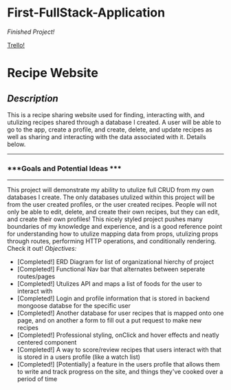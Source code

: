 # First-FullStack-Application


*Finished Project!*

[Trello!](https://trello.com/invite/b/iVd385du/36c657cd0a2d9f3e7cfa63008ca5bc56/first-fullstack-application)

# Recipe Website 
## ***Description***
This is a recipe sharing website used for finding, interacting with, and utulizing recipes shared through a database I created. A user will be able to go to the app, create a profile, and create, delete, and update recipes as well as sharing and interacting with the data associated with it. Details below. 

***
### ***Goals and Potential Ideas ***

***
This project will demonstrate my ability to utulize full CRUD from my own databases I create. The only databases utulized within this project will be from the user created profiles, or the user created recipes. People will not only be able to edit, delete, and create their own recipes, but they can edit, and create their own profiles! This nicely styled project pushes many boundaries of my knowledge and experience, and is a good reference point for understanding how to utulize mapping data from props, utulizing props through routes, performing HTTP operations, and conditionally rendering. Check it out!
*Objectives:*

- [Completed!] ERD Diagram for list of organizational hierchy of project
- [Completed!] Functional Nav bar that alternates between seperate routes/pages
- [Completed!] Utulizes API and maps a list of foods for the user to interact with 
- [Completed!] Login and profile information that is stored in backend mongoose databse for the specific user
- [Completed!] Another database for user recipes that is mapped onto one page, and on another a form to fill out a put request to make new recipes
- [Completed!] Professional styling, onClick and hover effects and neatly centered component
- [Completed!] A way to score/review recipes that users interact with that is stored in a users profile (like a watch list)
- [Completed!] [Potentially] a feature in the users profile that allows them to write and track progress on the site, and things they've cooked over a period of time

